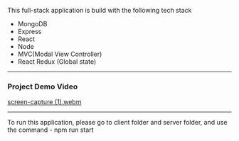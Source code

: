 This full-stack application is build with the following tech stack

- MongoDB
- Express
- React
- Node
- MVC(Modal View Controller)
- React Redux (Global state)

-------------------------------------------------------------------------------------------------------------------------------------

### Project Demo Video

[screen-capture (1).webm](https://user-images.githubusercontent.com/39980537/194663464-35a048fd-4a58-48cf-a12b-f55a793da4d0.webm)

--------------------------------------------------------------------------------------------------------------------------------------

To run this application, please go to client folder and server folder, and use the command - npm run start

